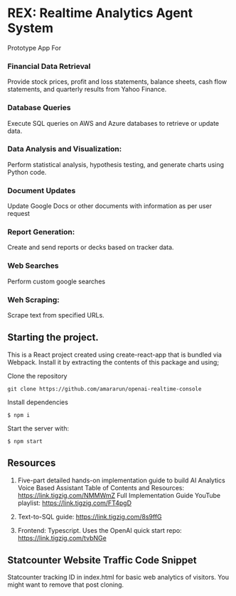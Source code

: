 # REX: Realtime Analytics Agent System

Prototype App For 

### Financial Data Retrieval
Provide stock prices, profit and loss statements, balance sheets, cash flow statements, and quarterly results from Yahoo Finance.
### Database Queries
Execute SQL queries on AWS and Azure databases to retrieve or update data.
### Data Analysis and Visualization: 
Perform statistical analysis, hypothesis testing, and generate charts using Python code.
### Document Updates
Update Google Docs or other documents with information as per user request
### Report Generation: 
Create and send reports or decks based on tracker data.
### Web Searches
Perform custom google searches
### Weh Scraping: 
Scrape text from specified URLs.


## Starting the project.
This is a React project created using create-react-app that is bundled via Webpack. Install it by extracting the contents of this package and using;

Clone the repository
```shell
git clone https://github.com/amararun/openai-realtime-console
```

Install dependencies        
```shell
$ npm i
```
Start the  server with:
```shell
$ npm start
```


## Resources
1. Five-part detailed hands-on implementation guide to build AI Analytics Voice Based Assistant 
Table of Contents and Resources: https://link.tigzig.com/NMMWmZ
Full Implementation Guide YouTube playlist: https://link.tigzig.com/FT4pgD

2. Text-to-SQL guide: https://link.tigzig.com/8s9ffG

3. Frontend: Typescript. Uses the OpenAI quick start repo:  https://link.tigzig.com/tvbNGe

## Statcounter Website Traffic Code Snippet
Statcounter tracking ID in index.html for basic web analytics of visitors. You might want to remove that post cloning.
